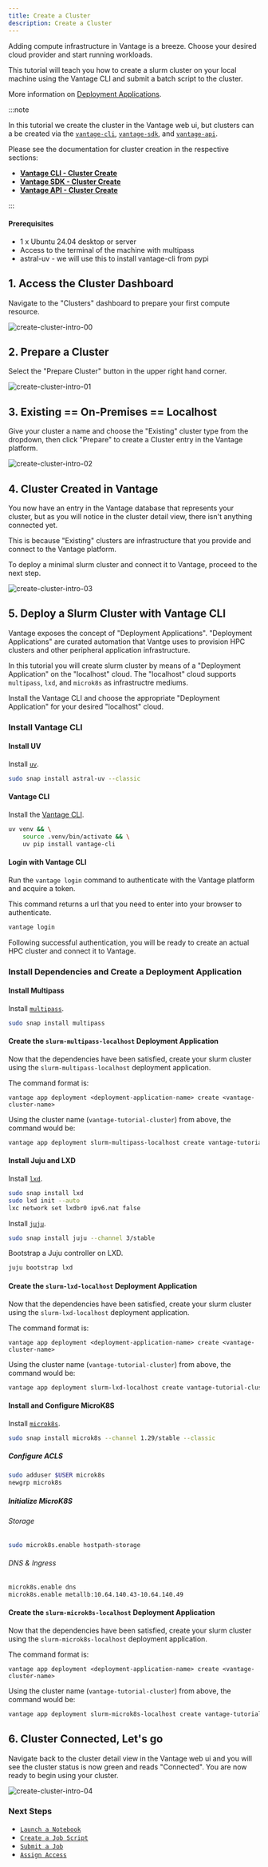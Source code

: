 ```yaml
---
title: Create a Cluster
description: Create a Cluster
---
```


Adding compute infrastructure in Vantage is a breeze. Choose your desired cloud provider and start running workloads.

This tutorial will teach you how to create a slurm cluster on your local machine using the Vantage CLI and submit a batch script to the cluster.

More information on [Deployment Applications](/cli/deployment-applications/).

:::note

In this tutorial we create the cluster in the Vantage web ui, but clusters can a be created via the [`vantage-cli`](/cli), [`vantage-sdk`](/sdk), and [`vantage-api`](/api).

Please see the documentation for cluster creation in the respective sections:

- **[Vantage CLI - Cluster Create](/cli/commands#cluster-management)**
- **[Vantage SDK - Cluster Create](/cli/commands#cluster-management)**
- **[Vantage API - Cluster Create](/cli/commands#cluster-management)**

:::

#### Prerequisites

- 1 x Ubuntu 24.04 desktop or server
- Access to the terminal of the machine with multipass
- astral-uv - we will use this to install vantage-cli from pypi

## 1. Access the Cluster Dashboard

Navigate to the "Clusters" dashboard to prepare your first compute resource.

![create-cluster-intro-00](./img/create-cluster-intro-00.png)

## 2. Prepare a Cluster

Select the "Prepare Cluster" button in the upper right hand corner.

![create-cluster-intro-01](./img/create-cluster-intro-01.png)

## 3. Existing == On-Premises == Localhost

Give your cluster a name and choose the "Existing" cluster type from the dropdown, then click "Prepare" to create a Cluster entry in the Vantage platform.

![create-cluster-intro-02](./img/create-cluster-intro-02.png)

## 4. Cluster Created in Vantage

You now have an entry in the Vantage database that represents your cluster, but as you will notice in the cluster detail
view, there isn't anything connected yet.

This is because "Existing" clusters are infrastructure that you provide and connect to the Vantage platform.

To deploy a minimal slurm cluster and connect it to Vantage, proceed to the next step.

![create-cluster-intro-03](./img/create-cluster-intro-03.png)

## 5. Deploy a Slurm Cluster with Vantage CLI

Vantage exposes the concept of "Deployment Applications". "Deployment Applications" are curated
automation that Vantge uses to provision HPC clusters and other peripheral application infrastructure.

In this tutorial you will create slurm cluster by means of a "Deployment Application" on the "localhost" cloud. The
"localhost" cloud supports `multipass`, `lxd`, and `microk8s` as infrastructre mediums.

Install the Vantage CLI and choose the appropriate "Deployment Application" for your desired "localhost" cloud.

### Install Vantage CLI

#### Install UV

Install [`uv`](https://docs.astral.sh/).

```bash
sudo snap install astral-uv --classic
```

#### Vantage CLI

Install the [Vantage CLI](https://vantagecompute.github.io/vantage-cli).

```bash
uv venv && \
    source .venv/bin/activate && \
    uv pip install vantage-cli
```

#### Login with Vantage CLI

Run the `vantage login` command to authenticate with the Vantage platform and acquire a token.

This command returns a url that you need to enter into your browser to authenticate.

```bash
vantage login
```

Following successful authentication, you will be ready to create an actual HPC cluster and connect it to Vantage.

### Install Dependencies and Create a Deployment Application

<Tabs>
<TabItem value="multipass" label="Multipass" default>

#### Install Multipass

Install [`multipass`](https://canonical.com/multipass).

```bash
sudo snap install multipass
```

#### Create the `slurm-multipass-localhost` Deployment Application

Now that the dependencies have been satisfied, create your slurm cluster using the
`slurm-multipass-localhost` deployment application.

The command format is:

`vantage app deployment <deployment-application-name> create <vantage-cluster-name>`

Using the cluster name (`vantage-tutorial-cluster`) from above, the command would be:

```bash
vantage app deployment slurm-multipass-localhost create vantage-tutorial-cluster
```

</TabItem>
<TabItem value="lxd" label="LXD">

#### Install Juju and LXD

Install [`lxd`](https://linuxcontainers.org/lxd/).

```bash
sudo snap install lxd
sudo lxd init --auto
lxc network set lxdbr0 ipv6.nat false
```

Install [`juju`](https://canonical.com/juju/).

```bash
sudo snap install juju --channel 3/stable
```

Bootstrap a Juju controller on LXD.

```bash
juju bootstrap lxd
```

#### Create the `slurm-lxd-localhost` Deployment Application

Now that the dependencies have been satisfied, create your slurm cluster using the
`slurm-lxd-localhost` deployment application.

The command format is:

`vantage app deployment <deployment-application-name> create <vantage-cluster-name>`

Using the cluster name (`vantage-tutorial-cluster`) from above, the command would be:

```bash
vantage app deployment slurm-lxd-localhost create vantage-tutorial-cluster
```

</TabItem>
<TabItem value="microk8s" label="MicroK8S">

#### Install and Configure MicroK8S

Install [`microk8s`](https://microk8s.io/).

```bash
sudo snap install microk8s --channel 1.29/stable --classic
```

##### Configure ACLS

```bash
sudo adduser $USER microk8s
newgrp microk8s
```

##### Initialize MicroK8S

###### Storage

```bash
sudo microk8s.enable hostpath-storage
```

###### DNS & Ingress

```bash
microk8s.enable dns
microk8s.enable metallb:10.64.140.43-10.64.140.49
```

#### Create the `slurm-microk8s-localhost` Deployment Application

Now that the dependencies have been satisfied, create your slurm cluster using the
`slurm-microk8s-localhost` deployment application.

The command format is:

`vantage app deployment <deployment-application-name> create <vantage-cluster-name>`

Using the cluster name (`vantage-tutorial-cluster`) from above, the command would be:

```bash
vantage app deployment slurm-microk8s-localhost create vantage-tutorial-cluster
```

</TabItem>
</Tabs>

## 6. Cluster Connected, Let's go

Navigate back to the cluster detail view in the Vantage web ui and you will see the cluster status is now green and reads "Connected".
You are now ready to begin using your cluster.

![create-cluster-intro-04](./img/create-cluster-intro-04.png)

### Next Steps

- [`Launch a Notebook`](./notebook-intro.md)
- [`Create a Job Script`](./create-job-script-intro.md)
- [`Submit a Job`](./create-job-submission-intro.md)
- [`Assign Access`](./teams-intro.md)
